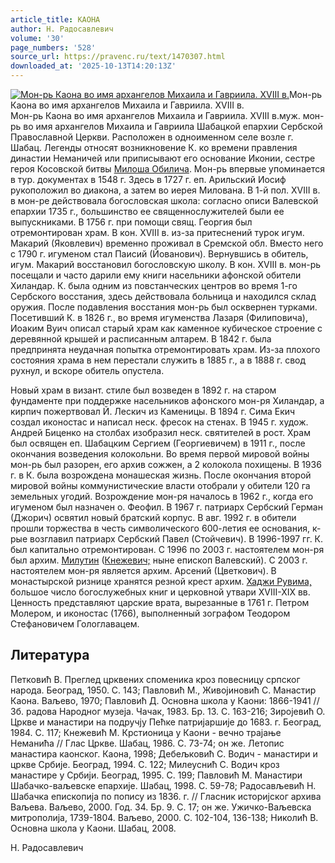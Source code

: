 ```yaml
---
article_title: КАОНА
author: Н. Радосавлевич
volume: '30'
page_numbers: '528'
source_url: https://pravenc.ru/text/1470307.html
downloaded_at: '2025-10-13T14:20:13Z'
---
```


[![Мон-рь Каона во имя архангелов Михаила и Гавриила. XVIII в.](https://pravenc.ru/data/2012/12/20/1233152509/i200.jpg "Кликните для увеличения картинки")](https://pravenc.ru/data/2012/12/20/1233152509/i400.jpg)Мон-рь Каона во имя архангелов Михаила и Гавриила. XVIII в.  
Мон-рь Каона во имя архангелов Михаила и Гавриила. XVIII в.муж. мон-рь во имя архангелов Михаила и Гавриила Шабацкой епархии Сербской Православной Церкви. Расположен в одноименном селе возле г. Шабац. Легенды относят возникновение К. ко времени правления династии Неманичей или приписывают его основание Иконии, сестре героя Косовской битвы [Милоша Обилича](<https://pravenc.ru/text/Милоша Обилича.html>). Мон-рь впервые упоминается в тур. документах в 1548 г. Здесь в 1727 г. еп. Арильский Иосиф рукоположил во диакона, а затем во иерея Милована. В 1-й пол. XVIII в. в мон-ре действовала богословская школа: согласно описи Валевской епархии 1735 г., большинство ее священнослужителей были ее выпускниками. В 1756 г. при помощи свящ. Георгия был отремонтирован храм. В кон. XVIII в. из-за притеснений турок игум. Макарий (Яковлевич) временно проживал в Сремской обл. Вместо него с 1790 г. игуменом стал Паисий (Йованович). Вернувшись в обитель, игум. Макарий восстановил богословскую школу. В кон. XVIII в. мон-рь посещали и часто дарили ему книги насельники афонской обители Хиландар. К. была одним из повстанческих центров во время 1-го Сербского восстания, здесь действовала больница и находился склад оружия. После подавления восстания мон-рь был осквернен турками. Посетивший К. в 1826 г., во время игуменства Лазаря (Филиповича), Иоаким Вуич описал старый храм как каменное кубическое строение с деревянной крышей и расписанным алтарем. В 1842 г. была предпринята неудачная попытка отремонтировать храм. Из-за плохого состояния храма в нем перестали служить в 1885 г., а в 1888 г. свод рухнул, и вскоре обитель опустела.

Новый храм в визант. стиле был возведен в 1892 г. на старом фундаменте при поддержке насельников афонского мон-ря Хиландар, а кирпич пожертвовал Й. Лескич из Каменицы. В 1894 г. Сима Екич создал иконостас и написал неск. фресок на стенах. В 1945 г. худож. Андрей Биценко на столбах изобразил неск. святителей в рост. Храм был освящен еп. Шабацким Сергием (Георгиевичем) в 1911 г., после окончания возведения колокольни. Во время первой мировой войны мон-рь был разорен, его архив сожжен, а 2 колокола похищены. В 1936 г. в К. была возрождена монашеская жизнь. После окончания второй мировой войны коммунистические власти отобрали у обители 120 га земельных угодий. Возрождение мон-ря началось в 1962 г., когда его игуменом был назначен о. Феофил. В 1967 г. патриарх Сербский Герман (Джорич) освятил новый братский корпус. В авг. 1992 г. в обители прошли торжества в честь символического 600-летия ее основания, к-рые возглавил патриарх Сербский Павел (Стойчевич). В 1996-1997 гг. К. был капитально отремонтирован. С 1996 по 2003 г. настоятелем мон-ря был архим. [Милутин](https://pravenc.ru/text/Милутин.html) ([Кнежевич;](<https://pravenc.ru/text/Кнежевич .html>) ныне епископ Валевский). С 2003 г. настоятелем мон-ря является архим. Арсений (Цветкович). В монастырской ризнице хранятся резной крест архим. [Хаджи Рувима,](<https://pravenc.ru/text/Хаджи Рувима .html>) большое число богослужебных книг и церковной утвари XVIII-XIX вв. Ценность представляют царские врата, вырезанные в 1761 г. Петром Молером, и иконостас (1766), выполненный зографом Теодором Стефановичем Гологлавацем.

## Литература

Петковић В. Преглед црквених споменика кроз повесницу српског народа. Београд, 1950. С. 143; Павловић М., Живоjиновић С. Манастир Каона. Ваљево, 1970; Павловић Д. Основна школа у Каони: 1866-1941 // Зб. радова Народног музеjа. Чачак, 1983. Бр. 13. С. 163-216; Зироjевић О. Цркве и манастири на подручjу Пећке патриjаршиjе до 1683. г. Београд, 1984. С. 117; Кнежевић М. Крстионица у Каони - вечно траjање Неманића // Глас Цркве. Шабац, 1986. С. 73-74; он же. Летопис манастира каонског. Каона, 1998; Дебељковић С. Водич - манастири и цркве Србиjе. Београд, 1994. С. 122; Милеуснић С. Водич кроз манастире у Србиjи. Београд, 1995. С. 199; Павловић М. Манастири Шабачко-ваљевске епархиjе. Шабац, 1998. С. 59-78; Радосављевић Н. Шабачка епископиjа по попису из 1836. г. // Гласник историjског архива Ваљева. Ваљево, 2000. Год. 34. Бр. 9. С. 17; он же. Ужичко-Ваљевска митрополиjа, 1739-1804. Ваљево, 2000. С. 102-104, 136-138; Николић В. Основна школа у Каони. Шабац, 2008.

Н. Радосавлевич
